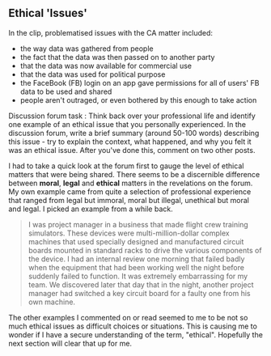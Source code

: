 ## Ethical 'Issues'

In the clip, problematised issues with the CA matter included:

* the way data was gathered from people
* the fact that the data was then passed on to another party 
* that the data was now available for commercial use
* that the data was used for political purpose
* the FaceBook (FB) login on an app gave permissions for all of users' FB data to be used and shared
* people aren't outraged, or even bothered by this enough to take action

Discussion forum task
: Think back over your professional life and identify one example of an ethical issue that you personally experienced. In the discussion forum, write a brief summary (around 50-100 words) describing this issue - try to explain the context, what happened, and why you felt it was an ethical issue. After you've done this, comment on two other posts.

I had to take a quick look at the forum first to gauge the level of ethical matters that were being shared. There seems to be a discernible difference between **moral**, **legal**  and **ethical** matters in the revelations on the forum. My own example came from quite a selection of professional experience that ranged from legal but immoral, moral but illegal, unethical but moral and legal. I picked an example from a while back.

> I was project manager in a business that made flight crew training simulators. These devices were multi-million-dollar complex machines that used specially designed and manufactured circuit boards mounted in standard racks to drive the various components of the device. I had an internal review one morning that failed badly when the equipment that had been working well the night before suddenly failed to function. It was extremely embarrassing for my team. We discovered later that day that in the night, another project manager had switched a key circuit board for a faulty one from his own machine.

The other examples I commented on or read seemed to me to be not so much ethical issues as difficult choices or situations. This is causing me to wonder if I have a secure understanding of the term, "ethical". Hopefully the next section will clear that up for me.
